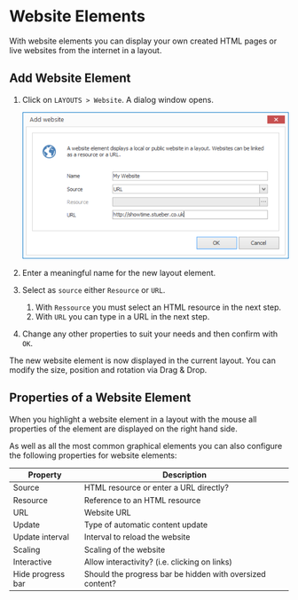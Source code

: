 # Website Elements

With website elements you can display your own created HTML pages or live websites from the internet in a layout. 

## Add Website Element

1. Click on  `LAYOUTS > Website`. A dialog window opens.

   ![Add a website element](../../../images/create-website-element.png)

3. Enter a meaningful name for the new layout element.

4. Select as  `source` either `Resource` or `URL`.

   1. With `Ressource` you must select an HTML resource in the next step.
   2. With `URL`  you can type in a URL in the next step.

5.  Change any other properties to suit your needs and then confirm with `OK`.

The new website element is now displayed in the current layout. You can modify the size, position and rotation via Drag & Drop.

## Properties of a Website Element

When you highlight a website element in a layout with the mouse all properties of the element are displayed on the right hand side.

As well as all the most common graphical elements you can also configure the following properties for website elements:

Property              | Description
------------------------ | ---------
Source                   | HTML resource or enter a URL directly?
Resource                | Reference to an HTML resource
URL                      | Website URL
Update           | Type of automatic content update
Update interval | Interval to reload the website
Scaling               | Scaling of the website
Interactive               | Allow interactivity? (i.e. clicking on links)
Hide progress bar     | Should the progress bar be hidden with oversized content?